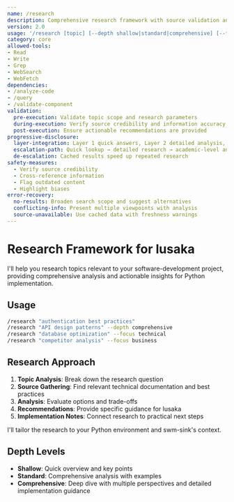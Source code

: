 ```yaml
---
name: /research
description: Comprehensive research framework with source validation and actionable insights (v2.0)
version: 2.0
usage: '/research [topic] [--depth shallow|standard|comprehensive] [--focus technical|business|competitive] [--sources web|codebase|both]'
category: core
allowed-tools:
- Read
- Write
- Grep
- WebSearch
- WebFetch
dependencies:
- /analyze-code
- /query
- /validate-component
validation:
  pre-execution: Validate topic scope and research parameters
  during-execution: Verify source credibility and information accuracy
  post-execution: Ensure actionable recommendations are provided
progressive-disclosure:
  layer-integration: Layer 1 quick answers, Layer 2 detailed analysis, Layer 3 comprehensive research reports
  escalation-path: Quick lookup → detailed research → academic-level analysis
  de-escalation: Cached results speed up repeated research
safety-measures:
  - Verify source credibility
  - Cross-reference information
  - Flag outdated content
  - Highlight biases
error-recovery:
  no-results: Broaden search scope and suggest alternatives
  conflicting-info: Present multiple viewpoints with analysis
  source-unavailable: Use cached data with freshness warnings
---
```


# Research Framework for lusaka

I'll help you research topics relevant to your software-development project, providing comprehensive analysis and actionable insights for Python implementation.

## Usage

```bash
/research "authentication best practices"
/research "API design patterns" --depth comprehensive
/research "database optimization" --focus technical
/research "competitor analysis" --focus business
```

## Research Approach

1. **Topic Analysis**: Break down the research question
2. **Source Gathering**: Find relevant technical documentation and best practices
3. **Analysis**: Evaluate options and trade-offs
4. **Recommendations**: Provide specific guidance for lusaka
5. **Implementation Notes**: Connect research to practical next steps

I'll tailor the research to your Python environment and swm-sink's context.

## Depth Levels

- **Shallow**: Quick overview and key points
- **Standard**: Comprehensive analysis with examples
- **Comprehensive**: Deep dive with multiple perspectives and detailed implementation guidance